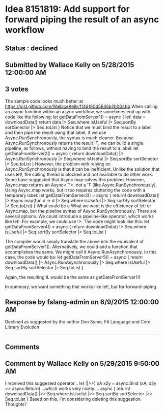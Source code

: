 # Idea 8151819: Add support for forward piping the result of an async workflow #

## Status : declined

## Submitted by Wallace Kelly on 5/28/2015 12:00:00 AM

## 3 votes

The sample code looks much better at https://gist.github.com/WallaceKelly/f146180d5946b2b004bb
When calling an async function within an async workflow, we sometimes end up with code like the following:
let getDataFromServer1() =
async {
let! data = downloadData()
return
data
|> Seq.where isUseful
|> Seq.sortBy sortSelector
|> Seq.toList
}
Notice that we must bind the result to a label and then pipe the result using that label.
If we use Async.RunSynchronously, the syntax is much cleaner. Because Async.RunSynchronously returns the result 'T, we can build a single pipeline, as follows, without having to bind the result to a label:
let getDataFromServer2() =
async {
return
downloadData()
|> Async.RunSynchronously
|> Seq.where isUseful
|> Seq.sortBy sortSelector
|> Seq.toList
}
However, the problem with relying on Async.RunSynchronously is that it can be inefficient. Unlike the solution that uses let!, the calling thread is blocked and not available to do other work.
Some have suggested that Async.map solves this problem. However, Async.map returns an Async<'T>, not a 'T (like Async.RunSynchronously). Using Async.map works, but it too requires cluttering the code with a temporary label:
let getDataFromServer3() =
async {
return!
downloadData()
|> Async.map(fun d ->
d
|> Seq.where isUseful
|> Seq.sortBy sortSelector
|> Seq.toList)
}
What could be a
What we want is the efficiency of let! or Async.map, but the pipeline syntax of Async.RunSynchronously.
There are several options. We could introduce a pipeline-like operator, which works like let!. For example, we could use !>. The code might look like this:
let getDataFromServer4() =
async {
return
downloadData()
!> Seq.where isUseful
|> Seq.sortBy sortSelector
|> Seq.toList
}

The compiler would simply translate the above into the equivalent of getDataFromServer1().
Alternatively, we could add a function that accomplishes the same. We might call it Async.RunAsynchronously. In this case, the code would be:
let getDataFromServer5() =
async {
return
downloadData()
|> Async.RunAsynchronously
|> Seq.where isUseful
|> Seq.sortBy sortSelector
|> Seq.toList
}

Again, the resulting IL would be the same as getDataFromServer1()

In summary, we want something that works like let!, but for forward-piping.



## Response by fslang-admin on 6/9/2015 12:00:00 AM

Declined as suggested by the author
Don Syme, F# Language and Core Library Evolution

------------------------
## Comments


## Comment by Wallace Kelly on 5/29/2015 9:50:00 AM
I received this suggested operator...
let (|>>) xA x2y = async.Bind (xA, x2y >> async.Return)
...which works very nicely....
async {
return! downloadData()
|>> Seq.where isUseful
|>> Seq.sortBy sortSelector
|>> Seq.toList
}
Based on this, I'm considering deleting this suggestion. Thoughts?

